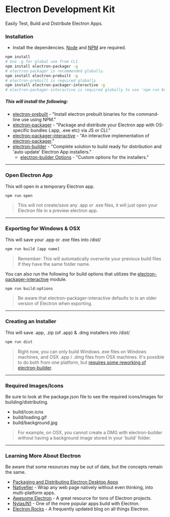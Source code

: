 # Electron Development Kit

Easily Test, Build and Distribute Electron Apps.

### Installation
- Install the dependencies.
[Node](https://nodejs.org/en/) and [NPM](https://www.npmjs.com/) are required.

```sh
npm install
# Use -g for global use from CLI
npm install electron-packager -g
# electron-packager is recommended globally.
npm install electron-prebuilt -g
# electron-prebuilt is required globally
npm install electron-packager-interactive -g
# electron-packager-interactive is required globally to use 'npm run build:options'
```

##### This will install the following:
- [electron-prebuilt](https://www.npmjs.com/package/electron-prebuilt) - "Install electron prebuilt binaries for the command-line use using NPM."
- [electron-packager](https://www.npmjs.com/package/electron-packager) - "Package and distribute your Electron app with OS-specific bundles (.app, .exe etc) via JS or CLI."
- [electron-packager-interactive](https://github.com/Urucas/electron-packager-interactive) - "An interactive implementation of [electron-packager](https://www.npmjs.com/package/electron-packager)."
- [electron-builder](https://www.npmjs.com/package/electron-builder) - "Complete solution to build ready for distribution and 'auto update' Electron App installers."
  - [electron-builder Options](https://github.com/electron-userland/electron-builder/wiki/Options) - "Custom options for the installers."

---

### Open Electron App
This will open in a temporary Electron app.

```sh
npm run open
```

> This will not create/save any .app or .exe files, it will just open your Electron file in a preview electron app.

---
### Exporting for Windows & OSX
This will save your .app or .exe files into /dist/

```sh
npm run build [app name]
```

> Remember: This will automatically overwrite your previous build files if they have the same folder name.

You can also run the following for build options that utilizes the [electron-packager-interactive](https://github.com/electron-userland/electron-packager) module.

```sh
npm run build:options
```

> Be aware that electron-packager-interactive defaults to is an older version of Electron when exporting.


---
### Creating an Installer
This will save .app, .zip (of .app) & .dmg installers into /dist/

```sh
npm run dist
```

> Right now, you can only build Windows .exe files on Windows machines, and OSX .app / .dmg files from OSX machines. It's possible to do both from one platform, but [requires some reworking of electron-builder](https://discuss.atom.io/t/creating-windows-installer-on-mac/22004/4).

---

### Required Images/Icons

Be sure to look at the package.json file to see the required icons/images for building/distributing.
* build/icon.icns
* build/loading.gif
* build/background.jpg

> For example, on OSX, you cannot create a DMG with electron-builder without having a background image stored in your 'build' folder.

---

### Learning More About Electron
Be aware that some resources may be out of date, but the concepts remain the same.
* [Packaging and Distributing Electron Desktop Apps](https://www.youtube.com/watch?v=dz5SnmBzBXc)
* [Nativefier](https://github.com/jiahaog/nativefier) - Wrap any web page natively without even thinking, into multi-platform apps.
* [Awesome Electron](https://github.com/sindresorhus/awesome-electron) - A great resource for tons of Electron projects.
* [Nylas/N1](https://github.com/nylas/n1) - One of the more popular apps build with Electron.
* [Electron.Rocks](http://electron.rocks) - A frequently updated blog on all things Electron.
